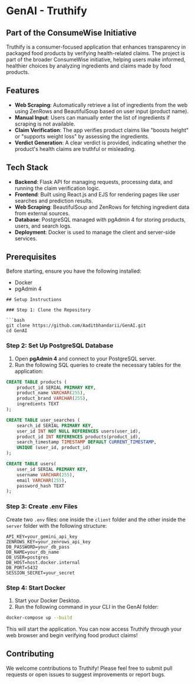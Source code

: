 <!-- ```markdown
# GenAI
**Truthify - Part of the ConsumeWise Initiative**

Truthify is a consumer-focused application that enhances transparency in packaged food products by verifying health-related claims. The project is part of the broader ConsumeWise initiative, helping users make informed, healthier choices by analyzing ingredients and claims made by food products.

## **Features**

- **Web Scraping**: Automatically retrieve a list of ingredients from the web using ZenRows and BeautifulSoup based on user input (product name).
- **Manual Input**: Users can manually enter the list of ingredients if scraping is not available.
- **Claim Verification**: The app verifies product claims like "boosts height" or "supports weight loss" by assessing the ingredients.
- **Verdict Generation**: A clear verdict is provided, indicating whether the product’s health claims are truthful or misleading.

## **Tech Stack**

- **Backend**: Flask API for managing requests, processing data, and running the claim verification logic.
- **Frontend**: Built using React.js and EJS for rendering pages like user searches and prediction results.
- **Web Scraping**: BeautifulSoup and ZenRows for fetching ingredient data from external sources.
- **Database**: PostgreSQL managed with pgAdmin 4 for storing products, users, and search logs.
- **Deployment**: Docker is used to manage the client and server-side services.

## **Prerequisites**

Before starting, ensure you have the following installed:

- Docker
- pgAdmin 4

## **Setup Instructions**

### **Step 1**: Clone the Repository

```bash
git clone https://github.com/Aaditbhandarii/GenAI.git
cd GenAI
```

### **Step 2**: Set Up PostgreSQL Database

1. Open **pgAdmin 4** and connect to your PostgreSQL server. 
2. Run the following SQL queries to create the necessary tables for the application:

```sql
CREATE TABLE products (
    product_id SERIAL PRIMARY KEY,
    product_name VARCHAR(255),
    product_brand VARCHAR(255),
    ingredients TEXT
);

CREATE TABLE user_searches (
    search_id SERIAL PRIMARY KEY,
    user_id INT NOT NULL REFERENCES users(user_id),
    product_id INT REFERENCES products(product_id),
    search_timestamp TIMESTAMP DEFAULT CURRENT_TIMESTAMP,
    UNIQUE (user_id, product_id)
);

CREATE TABLE users( 
    user_id SERIAL PRIMARY KEY, 
    username VARCHAR(255), 
    email VARCHAR(255), 
    password_hash TEXT 
);
```

### **Step 3**: Create `.env` Files

Make two `.env` files: one inside the `client` folder and the other inside the `server` folder with the following structure:

```
API_KEY=your_gemini_api_key
ZENROWS_KEY=your_zenrows_api_key
DB_PASSWORD=your_db_pass
DB_NAME=your_db_name
DB_USER=postgres
DB_HOST=host.docker.internal
DB_PORT=5432
SESSION_SECRET=your_secret
```

### **Step 4**: Start Docker

1. Start your Docker Desktop.
2. Run the following command in your CLI in the GenAI folder:

```bash
docker-compose up --build -->


# GenAI - Truthify

## Part of the ConsumeWise Initiative

Truthify is a consumer-focused application that enhances transparency in packaged food products by verifying health-related claims. The project is part of the broader ConsumeWise initiative, helping users make informed, healthier choices by analyzing ingredients and claims made by food products.

## Features

- **Web Scraping**: Automatically retrieve a list of ingredients from the web using ZenRows and BeautifulSoup based on user input (product name).
- **Manual Input**: Users can manually enter the list of ingredients if scraping is not available.
- **Claim Verification**: The app verifies product claims like "boosts height" or "supports weight loss" by assessing the ingredients.
- **Verdict Generation**: A clear verdict is provided, indicating whether the product's health claims are truthful or misleading.

## Tech Stack

- **Backend**: Flask API for managing requests, processing data, and running the claim verification logic.
- **Frontend**: Built using React.js and EJS for rendering pages like user searches and prediction results.
- **Web Scraping**: BeautifulSoup and ZenRows for fetching ingredient data from external sources.
- **Database**: PostgreSQL managed with pgAdmin 4 for storing products, users, and search logs.
- **Deployment**: Docker is used to manage the client and server-side services.

## Prerequisites

Before starting, ensure you have the following installed:

- Docker
- pgAdmin 4
```
## Setup Instructions

### Step 1: Clone the Repository

```bash
git clone https://github.com/Aaditbhandarii/GenAI.git
cd GenAI
```

### Step 2: Set Up PostgreSQL Database

1. Open **pgAdmin 4** and connect to your PostgreSQL server. 
2. Run the following SQL queries to create the necessary tables for the application:

```sql
CREATE TABLE products (
    product_id SERIAL PRIMARY KEY,
    product_name VARCHAR(255),
    product_brand VARCHAR(255),
    ingredients TEXT
);

CREATE TABLE user_searches (
    search_id SERIAL PRIMARY KEY,
    user_id INT NOT NULL REFERENCES users(user_id),
    product_id INT REFERENCES products(product_id),
    search_timestamp TIMESTAMP DEFAULT CURRENT_TIMESTAMP,
    UNIQUE (user_id, product_id)
);

CREATE TABLE users( 
    user_id SERIAL PRIMARY KEY, 
    username VARCHAR(255), 
    email VARCHAR(255), 
    password_hash TEXT 
);
```

### Step 3: Create .env Files

Create two `.env` files: one inside the `client` folder and the other inside the `server` folder with the following structure:

```
API_KEY=your_gemini_api_key
ZENROWS_KEY=your_zenrows_api_key
DB_PASSWORD=your_db_pass
DB_NAME=your_db_name
DB_USER=postgres
DB_HOST=host.docker.internal
DB_PORT=5432
SESSION_SECRET=your_secret
```

### Step 4: Start Docker

1. Start your Docker Desktop.
2. Run the following command in your CLI in the GenAI folder:

```bash
docker-compose up --build
```

This will start the application. You can now access Truthify through your web browser and begin verifying food product claims!

## Contributing

We welcome contributions to Truthify! Please feel free to submit pull requests or open issues to suggest improvements or report bugs.

